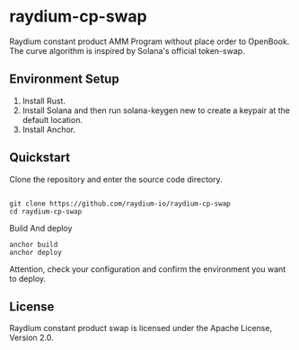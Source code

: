 # raydium-cp-swap

Raydium constant product AMM Program without place order to OpenBook. The curve algorithm is inspired by Solana's official token-swap.

## Environment Setup

1. Install Rust.
2. Install Solana and then run solana-keygen new to create a keypair at the default location.
3. Install Anchor.

## Quickstart

Clone the repository and enter the source code directory.

```shell

git clone https://github.com/raydium-io/raydium-cp-swap
cd raydium-cp-swap
```

Build And deploy

```shell
anchor build
anchor deploy
```

Attention, check your configuration and confirm the environment you want to deploy.

## License

Raydium constant product swap is licensed under the Apache License, Version 2.0.

